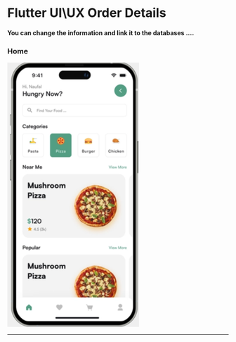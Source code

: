  <h1> Flutter UI\UX Order Details</h1>  
<h4> You can change the information and link it to the databases ....</h4>
<h3>Home</h3> 
<img src="https://github.com/abenkoula71/Day2_Home_Food_Flutter/blob/main/Screenshot%202023-03-23%20232015.png" width="300" /> 
<hr>

